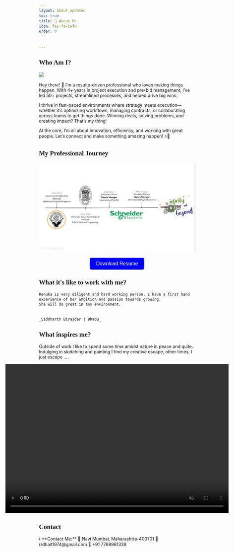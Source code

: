 ```yaml
---
layout: about_updated
toc: true
title: 🚀 About Me  
icon: fas fa-info
order: 0


---
```


<h2 id="who-am-i" style="font-family: 'Architects Daughter', cursive;">Who Am I?</h2>


<a href="/assets/img/about/thisisme.jpg" class="popup img-link">
	<img src="/assets/img/about/thisisme.jpg" alt=" " loading="lazy">
</a>

Hey there! 👋 I’m a results-driven professional who loves making things happen. With 4+ years in project execution and pre-bid management, I’ve led 50+ projects, streamlined processes, and helped drive big wins.

I thrive in fast-paced environments where strategy meets execution—whether it’s optimizing workflows, managing contracts, or collaborating across teams to get things done. Winning deals, solving problems, and creating impact? That’s my thing!

At the core, I’m all about innovation, efficiency, and working with great people. Let’s connect and make something amazing happen! ⚡🚀

<h2 id="professional-journey" style="font-family: 'Architects Daughter', cursive;">My Professional Journey </h2>

<a href="/assets/img/about/journey.png" class="popup img-link">
	<img src="/assets/img/about/journey.png" alt=" " loading="lazy">
</a>

<!-- This is a button to download the resume -->

<div style="text-align: center; margin-top: 20px;">
    <form method="get" action="/assets/resume/Renuka Dhait.pdf">
        <button type="submit" style="
            background-color: blue; 
            color: white; 
            border: none; 
            padding: 10px 20px; 
            font-size: 16px; 
            cursor: pointer; 
            border-radius: 5px;
            transition: 0.3s ease-in-out;">
            Download Resume
        </button>
    </form>
</div>

<style>
    button:hover {
        background-color: darkblue; /* Darker shade when hovered */
        box-shadow: 0px 0px 10px rgba(0, 0, 255, 0.7); /* Glowing effect */
    }
</style>
<!-- Testimonials------------------------------ -->
<h2 id="professional-journey" style="font-family: 'Architects Daughter', cursive;">What it's like to work with me? </h2>
  
    Renuka is very diligent and hard working person. I have a first hand experience of her ambition and passion towards growing.
    She will do great in any environment.

                                                                                            _Siddharth Birajdar | Bhadu_

<!-- Outside Work------------------------------ -->
<h2 id="professional-journey" style="font-family: 'Architects Daughter', cursive;">What inspires me? </h2>

Outside of work I like to spend some time amidst nature in peace and quite. Indulging in sketching and painting I find my creative escape, other times, I just escape ....

<div style="display: flex; justify-content: center; align-items: center;">
  <a href="/assets/img/about/scuba.mp4" class="popup video-link">
      <video controls width="720" height="480" loading="lazy" autoplay muted loop playsinline>
          <source src="/assets/img/about/scuba.mp4" type="video/mp4">
      </video>
  </a>
</div>

<script>
    // Set playback speed to 0.75x once the video loads
    document.addEventListener("DOMContentLoaded", function() {
        let video = document.getElementById("myVideo");
        video.playbackRate = 0.75;
    });
</script>
<!-- --------------------------- -->

<h2 id="contact" style="font-family: 'Architects Daughter', cursive;">Contact</h2>
📞 **Contact Me:**  
📍 Navi Mumbai, Maharashtra-400701  
📧 rrdhait1974@gmail.com  
📱 +91 7769961338
